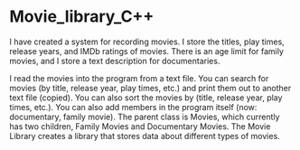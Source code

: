 # Movie_library_C++

I have created a system for recording movies. I store the titles, play times, release years, and IMDb ratings of movies. There is an age limit for family movies, and I store a text description for documentaries.

I read the movies into the program from a text file. You can search for movies (by title, release year, play times, etc.) and print them out to another text file (copied). You can also sort the movies by (title, release year, play times, etc.). You can also add members in the program itself (now: documentary, family movie). The parent class is Movies, which currently has two children, Family Movies and Documentary Movies. The Movie Library creates a library that stores data about different types of movies.
